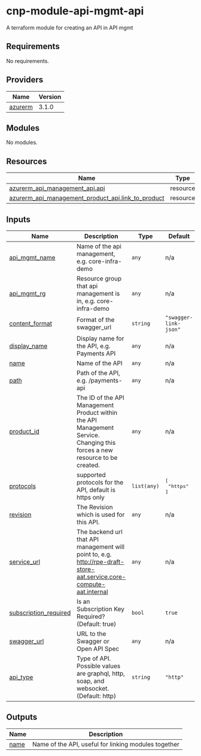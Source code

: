 # cnp-module-api-mgmt-api

A terraform module for creating an API in API mgmt

## Requirements

No requirements.

## Providers

| Name | Version |
|------|---------|
| <a name="provider_azurerm"></a> [azurerm](#provider\_azurerm) | 3.1.0 |

## Modules

No modules.

## Resources

| Name | Type |
|------|------|
| [azurerm_api_management_api.api](https://registry.terraform.io/providers/hashicorp/azurerm/latest/docs/resources/api_management_api) | resource |
| [azurerm_api_management_product_api.link_to_product](https://registry.terraform.io/providers/hashicorp/azurerm/latest/docs/resources/api_management_product_api) | resource |

## Inputs

| Name | Description | Type | Default | Required |
|------|-------------|------|---------|:--------:|
| <a name="input_api_mgmt_name"></a> [api\_mgmt\_name](#input\_api\_mgmt\_name) | Name of the api management, e.g. core-infra-demo | `any` | n/a | yes |
| <a name="input_api_mgmt_rg"></a> [api\_mgmt\_rg](#input\_api\_mgmt\_rg) | Resource group that api management is in, e.g. core-infra-demo | `any` | n/a | yes |
| <a name="input_content_format"></a> [content\_format](#input\_content\_format) | Format of the swagger\_url | `string` | `"swagger-link-json"` | no |
| <a name="input_display_name"></a> [display\_name](#input\_display\_name) | Display name for the API, e.g. Payments API | `any` | n/a | yes |
| <a name="input_name"></a> [name](#input\_name) | Name of the API | `any` | n/a | yes |
| <a name="input_path"></a> [path](#input\_path) | Path of the API, e.g. /payments-api | `any` | n/a | yes |
| <a name="input_product_id"></a> [product\_id](#input\_product\_id) | The ID of the API Management Product within the API Management Service. Changing this forces a new resource to be created. | `any` | n/a | yes |
| <a name="input_protocols"></a> [protocols](#input\_protocols) | supported protocols for the API, default is https only | `list(any)` | <pre>[<br>  "https"<br>]</pre> | no |
| <a name="input_revision"></a> [revision](#input\_revision) | The Revision which is used for this API. | `any` | n/a | yes |
| <a name="input_service_url"></a> [service\_url](#input\_service\_url) | The backend url that API management will point to, e.g. http://rpe-draft-store-aat.service.core-compute-aat.internal | `any` | n/a | yes |
| <a name="input_subscription_required"></a> [subscription\_required](#input\_subscription\_required) | Is an Subscription Key Required? (Default: true) | `bool` | `true` | no |
| <a name="input_swagger_url"></a> [swagger\_url](#input\_swagger\_url) | URL to the Swagger or Open API Spec | `any` | n/a | yes |
| <a name="input_api_type"></a> [api\_type](#input\_api\_type) | Type of API. Possible values are graphql, http, soap, and websocket. (Default: http) | `string` | `"http"` | no |

## Outputs

| Name | Description |
|------|-------------|
| <a name="output_name"></a> [name](#output\_name) | Name of the API, useful for linking modules together |